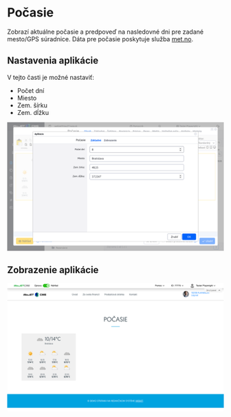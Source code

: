 # Počasie

Zobrazí aktuálne počasie a predpoveď na nasledovné dni pre zadané mesto/GPS súradnice. Dáta pre počasie poskytuje služba [met.no](https://www.met.no/en).

## Nastavenia aplikácie

V tejto časti je možné nastaviť:

- Počet dní
- Miesto
- Zem. šírku
- Zem. dĺžku

![](editor.png)

## Zobrazenie aplikácie

![](app-weather.png)